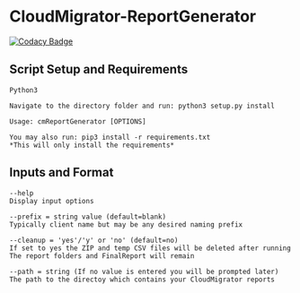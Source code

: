 # CloudMigrator-ReportGenerator
[![Codacy Badge](https://api.codacy.com/project/badge/Grade/db27982d6e9e4c1b9b2e565fb3ac2ba2)](https://www.codacy.com/manual/cloudkevin/CloudMigrator-ReportGenerator?utm_source=github.com&amp;utm_medium=referral&amp;utm_content=cloudkevin/CloudMigrator-ReportGenerator&amp;utm_campaign=Badge_Grade)

## Script Setup and Requirements
```
Python3

Navigate to the directory folder and run: python3 setup.py install

Usage: cmReportGenerator [OPTIONS]

You may also run: pip3 install -r requirements.txt
*This will only install the requirements*
```

## Inputs and Format
```
--help
Display input options

--prefix = string value (default=blank)
Typically client name but may be any desired naming prefix

--cleanup = 'yes'/'y' or 'no' (default=no)
If set to yes the ZIP and temp CSV files will be deleted after running
The report folders and FinalReport will remain

--path = string (If no value is entered you will be prompted later)
The path to the directoy which contains your CloudMigrator reports
```
